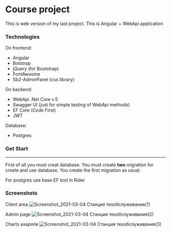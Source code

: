 # Course project

This is web version of my last project. This is Angular + WebApi application

### Technologies

On frontend:
* Angular
* Botstrap
* jQuery (for Bootstrap)
* FontAwsome
* Sb2-AdminPanel (css library)
	
On backend:
* WebApi .Net Core v.5
* Swagger UI (just for simple testing of WebApi methods)
* EF Core (_Code_ _First_)
* JWT
	
Database:
* Postgres
	
### Get Start
-----------------------------------

First of all you must creat database.
You must create **two** migration for create and use database.
You create the first migration as usual:

For postgres use base EF tool in Rider

### Screenshots

Client area
![Screenshot_2021-03-04 Станция техобслуживания(1)](https://user-images.githubusercontent.com/60642588/109949727-60999e00-7ce4-11eb-95dc-1d67fae9ec70.png)

Admin page
![Screenshot_2021-03-04 Станция техобслуживания(2)](https://user-images.githubusercontent.com/60642588/109949726-5f687100-7ce4-11eb-95b3-1599f2ce8861.png)

Charts exapmle
![Screenshot_2021-03-04 Станция техобслуживания(3)](https://user-images.githubusercontent.com/60642588/109949730-61323480-7ce4-11eb-825d-121bde91bf62.png)

